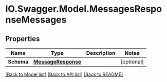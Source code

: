 # IO.Swagger.Model.MessagesResponseMessages
## Properties

Name | Type | Description | Notes
------------ | ------------- | ------------- | -------------
**Schema** | [**MessageResponse**](MessageResponse.md) |  | [optional] 

[[Back to Model list]](../README.md#documentation-for-models) [[Back to API list]](../README.md#documentation-for-api-endpoints) [[Back to README]](../README.md)

